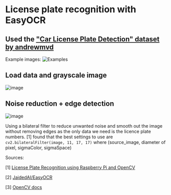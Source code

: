# License plate recognition with EasyOCR


## Used the ["Car License Plate Detection" dataset by andrewmvd](https://www.kaggle.com/datasets/andrewmvd/car-plate-detection)
Example images:
![Examples](https://user-images.githubusercontent.com/40422650/213888623-a8072ee8-77ae-43fb-afe7-04b1e3b10f76.png)


## Load data and grayscale image
![image](https://user-images.githubusercontent.com/40422650/213888665-408791a6-88c7-4511-b472-64b50c857906.png)

## Noise reduction + edge detection
![image](https://user-images.githubusercontent.com/40422650/213938121-915ce6a2-aa78-4421-93ac-7101f99fcec3.png)

Using a bilateral filter to reduce unwanted noise and smooth out the image without removing edges as the only data we need is the licence plate numbers.
[1] found that the best settings to use are ```cv2.bilateralFilter(image, 11, 17, 17)``` where (source_image, diameter of pixel, sigmaColor, sigmaSpace)



Sources:

[1]
[License Plate Recognition using Raspberry Pi and OpenCV](https://circuitdigest.com/microcontroller-projects/license-plate-recognition-using-raspberry-pi-and-opencv)

[2]
[JaidedAI/EasyOCR](https://github.com/JaidedAI/EasyOCR)

[3]
[OpenCV docs](https://docs.opencv.org/4.x/d4/d13/tutorial_py_filtering.html)

